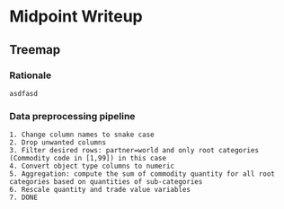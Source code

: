 # Midpoint Writeup

## Treemap
### Rationale
    asdfasd

### Data preprocessing pipeline
    1. Change column names to snake case
    2. Drop unwanted columns
    3. Filter desired rows: partner=world and only root categories (Commodity code in [1,99]) in this case
    4. Convert object type columns to numeric
    5. Aggregation: compute the sum of commodity quantity for all root categories based on quantities of sub-categories
    6. Rescale quantity and trade value variables
    7. DONE